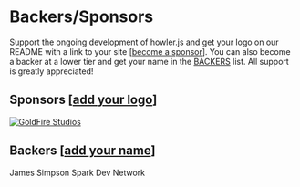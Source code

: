 # Backers/Sponsors
Support the ongoing development of howler.js and get your logo on our README with a link to your site [[become a sponsor](https://github.com/sponsors/goldfire)]. You can also become a backer at a lower tier and get your name in the [BACKERS](https://github.com/goldfire/howler.js/blob/master/BACKERS.md) list. All support is greatly appreciated!

## Sponsors [[add your logo](https://github.com/sponsors/goldfire)]
[![GoldFire Studios](https://s3.amazonaws.com/howler.js/sponsors/goldfire_studios.png "GoldFire Studios")](https://goldfirestudios.com)

## Backers [[add your name](https://github.com/sponsors/goldfire)]
James Simpson
Spark Dev Network
